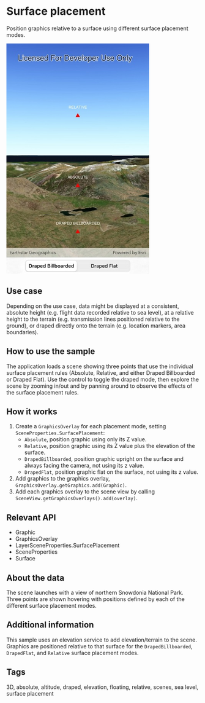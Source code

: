 # Surface placement

Position graphics relative to a surface using different surface placement modes.

![Image of surface placement](SurfacePlacements.jpg)

## Use case

Depending on the use case, data might be displayed at a consistent, absolute height (e.g. flight data recorded relative to sea level), at a relative height to the terrain (e.g. transmission lines positioned relative to the ground), or draped directly onto the terrain (e.g. location markers, area boundaries).

## How to use the sample

The application loads a scene showing three points that use the individual surface placement rules (Absolute, Relative, and either Draped Billboarded or Draped Flat). Use the control to toggle the draped mode, then explore the scene by zooming in/out and by panning around to observe the effects of the surface placement rules.

## How it works

1. Create a `GraphicsOverlay` for each placement mode, setting `SceneProperties.SurfacePlacement`:
    * `Absolute`, position graphic using only its Z value.
    * `Relative`, position graphic using its Z value plus the elevation of the surface.
    * `DrapedBillboarded`, position graphic upright on the surface and always facing the camera, not using its z value.
    * `DrapedFlat`, position graphic flat on the surface, not using its z value.
2. Add graphics to the graphics overlay, `GraphicsOverlay.getGraphics.add(Graphic)`.
3. Add each graphics overlay to the scene view by calling `SceneView.getGraphicsOverlays().add(overlay)`.

## Relevant API

* Graphic
* GraphicsOverlay
* LayerSceneProperties.SurfacePlacement
* SceneProperties
* Surface

## About the data

The scene launches with a view of northern Snowdonia National Park. Three points are shown hovering with positions defined by each of the different surface placement modes.

## Additional information

This sample uses an elevation service to add elevation/terrain to the scene. Graphics are positioned relative to that surface for the `DrapedBillboarded`, `DrapedFlat`, and `Relative` surface placement modes. 

## Tags

3D, absolute, altitude, draped, elevation, floating, relative, scenes, sea level, surface placement